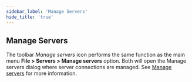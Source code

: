 ```yaml
---
sidebar_label: 'Manage Servers'
hide_title: 'true'
---
```


## Manage Servers

The toolbar *Manage servers* icon performs the same function as the main menu **File > Servers > Manage servers** option. Both will open the Manage servers dialog where server connections are managed. See [Manage servers](../file/manage-servers) for more information.